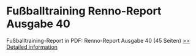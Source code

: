 # Fußballtraining Renno-Report Ausgabe 40
Fußballtraining-Report in PDF: Renno-Report Ausgabe 40 (45 Seiten)
[>> Detailed information](https://secure.shareit.com/shareit/product.html?productid=300538842&affiliateid=200057808)